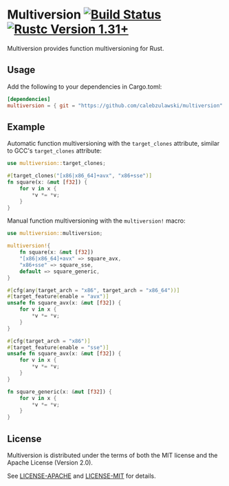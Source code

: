 # Multiversion [![Build Status](https://api.travis-ci.org/calebzulawski/multiversion.svg?branch=master)](https://travis-ci.org/calebzulawski/multiversion) [![Rustc Version 1.31+](https://img.shields.io/badge/rustc-1.31+-lightgray.svg)](https://blog.rust-lang.org/2018/12/06/Rust-1.31-and-rust-2018.html)

Multiversion provides function multiversioning for Rust.

## Usage
Add the following to your dependencies in Cargo.toml:
```toml
[dependencies]
multiversion = { git = "https://github.com/calebzulawski/multiversion" }
```

## Example
Automatic function multiversioning with the `target_clones` attribute, similar to GCC's `target_clones` attribute:
```rust
use multiversion::target_clones;

#[target_clones("[x86|x86_64]+avx", "x86+sse")]
fn square(x: &mut [f32]) {
    for v in x {
        *v *= *v;
    }
}
```

Manual function multiversioning with the `multiversion!` macro:
```rust
use multiversion::multiversion;

multiversion!{
    fn square(x: &mut [f32])
    "[x86|x86_64]+avx" => square_avx,
    "x86+sse" => square_sse,
    default => square_generic,
}

#[cfg(any(target_arch = "x86", target_arch = "x86_64"))]
#[target_feature(enable = "avx")]
unsafe fn square_avx(x: &mut [f32]) {
    for v in x {
        *v *= *v;
    }
}

#[cfg(target_arch = "x86")]
#[target_feature(enable = "sse")]
unsafe fn square_avx(x: &mut [f32]) {
    for v in x {
        *v *= *v;
    }
}

fn square_generic(x: &mut [f32]) {
    for v in x {
        *v *= *v;
    }
}
```

## License
Multiversion is distributed under the terms of both the MIT license and the Apache License (Version 2.0).

See [LICENSE-APACHE](LICENSE-APACHE) and [LICENSE-MIT](LICENSE-MIT) for details.

